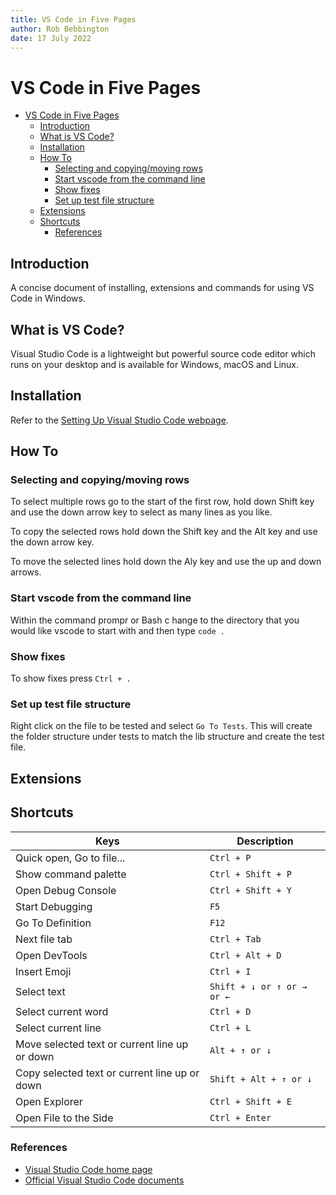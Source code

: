 ```yaml
---
title: VS Code in Five Pages
author: Rob Bebbington
date: 17 July 2022
---
```


# VS Code in Five Pages

- [VS Code in Five Pages](#vs-code-in-five-pages)
  - [Introduction](#introduction)
  - [What is VS Code?](#what-is-vs-code)
  - [Installation](#installation)
  - [How To](#how-to)
    - [Selecting and copying/moving rows](#selecting-and-copyingmoving-rows)
    - [Start vscode from the command line](#start-vscode-from-the-command-line)
    - [Show fixes](#show-fixes)
    - [Set up test file structure](#set-up-test-file-structure)
  - [Extensions](#extensions)
  - [Shortcuts](#shortcuts)
    - [References](#references)

## Introduction

A concise document of installing, extensions and commands for using VS Code in Windows.

## What is VS Code?

Visual Studio Code is a lightweight but powerful source code editor which runs on your desktop and is available for Windows, macOS and Linux.

## Installation

Refer to the [Setting Up Visual Studio Code webpage](https://code.visualstudio.com/docs/setup/setup-overview).

## How To

### Selecting and copying/moving rows

To select multiple rows go to the start of the first row, hold down Shift key and use the down arrow key to select as many lines as you like.

To copy the selected rows hold down the Shift key and the Alt key and use the down arrow key.

To move the selected lines hold down the Aly key and use the up and down arrows.

### Start vscode from the command line

Within the command prompr or Bash c hange to the directory that you would like vscode to start with and then type `code .`

### Show fixes

To show fixes press  `Ctrl + .`

### Set up test file structure

Right click on the file to be tested and select `Go To Tests`. This will create the folder structure under tests to match the lib structure and create the test file.

## Extensions

## Shortcuts

Keys|Description
-|-
Quick open, Go to file...|`Ctrl + P`
Show command palette|`Ctrl + Shift + P`
Open Debug Console|`Ctrl + Shift + Y`
Start Debugging|`F5`
Go To Definition|`F12`
Next file tab|`Ctrl + Tab`
Open DevTools|`Ctrl + Alt + D`
Insert Emoji|`Ctrl + I`
Select text|`Shift + ↓ or ↑ or → or ←`
Select current word|`Ctrl + D`
Select current line|`Ctrl + L`
Move selected text or current line up or down|`Alt + ↑ or ↓`
Copy selected text or current line up or down|`Shift + Alt + ↑ or ↓`
Open Explorer|`Ctrl + Shift + E`
Open File to the Side|`Ctrl + Enter`

### References

- [Visual Studio Code home page](https://code.visualstudio.com/)
- [Official Visual Studio Code documents](https://code.visualstudio.com/docs)
